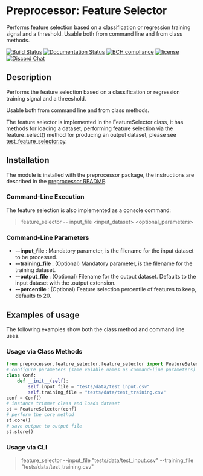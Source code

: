 # Preprocessor: Feature Selector

Performs feature selection based on a classification or regression training signal and a threshold. Usable both from command line and from class methods.

[![Build Status](https://travis-ci.org/harveybc/preprocessor.svg?branch=master)](https://travis-ci.org/harveybc/preprocessor)
[![Documentation Status](https://readthedocs.org/projects/docs/badge/?version=latest)](https://harveybc-preprocessor.readthedocs.io/en/latest/)
[![BCH compliance](https://bettercodehub.com/edge/badge/harveybc/preprocessor?branch=master)](https://bettercodehub.com/)
[![license](https://img.shields.io/github/license/mashape/apistatus.svg?maxAge=2592000)](https://github.com/harveybc/preprocessor/blob/master/LICENSE)
[![Discord Chat](https://img.shields.io/discord/701635039678562345.svg)](https://discord.gg/NRQw9Cy)  

## Description

Performs the feature selection based on a classification or regression training signal and a threeshold. 

Usable both from command line and from class methods.

The feature selector is implemented in the FeatureSelector class, it has methods for loading a dataset, performing feature selection via the feature_select() method for producing an output dataset, please see [test_feature_selector.py](https://github.com/harveybc/preprocessor/blob/master/tests/feature_selector/test_feature_selector.py). 

## Installation

The module is installed with the preprocessor package, the instructions are described in the [preprocessor README](../master/README.md).

### Command-Line Execution

The feature selection is also implemented as a console command:
> feature_selector -- input_file <input_dataset> <optional_parameters>

### Command-Line Parameters

* __--input_file <filename>__: Mandatory parameter, is the filename for the input dataset to be processed.
* __--training_file <filename>__: (Optional) Mandatory parameter, is the filename for the training dataset.
* __--output_file <filename>__: (Optional) Filename for the output dataset. Defaults to the input dataset with the .output extension.
* __--percentile <int>__: (Optional) Feature selection percentile of features to keep, defaults to 20.

## Examples of usage
The following examples show both the class method and command line uses.

### Usage via Class Methods
```python
from preprocessor.feature_selector.feature_selector import FeatureSelector
# configure parameters (same vaiable names as command-line parameters)
class Conf:
    def __init__(self):
        self.input_file = "tests/data/test_input.csv"
        self.training_file = "tests/data/test_training.csv"
conf = Conf()
# instance trimmer class and loads dataset
st = FeatureSelector(conf)
# perform the core method
st.core()
# save output to output file
st.store()
```

### Usage via CLI

> feature_selector --input_file "tests/data/test_input.csv" --training_file "tests/data/test_training.csv"






